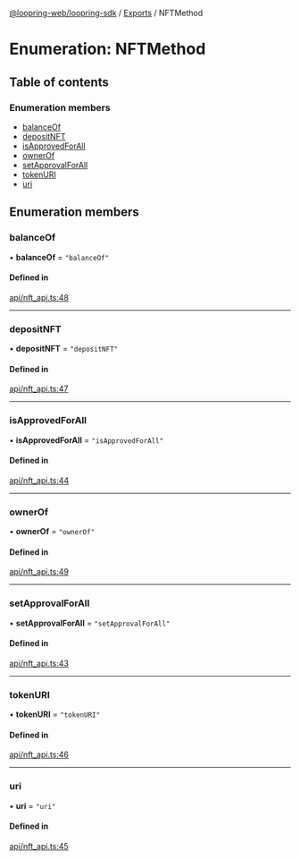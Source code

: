 [@loopring-web/loopring-sdk](../README.md) / [Exports](../modules.md) / NFTMethod

# Enumeration: NFTMethod

## Table of contents

### Enumeration members

- [balanceOf](NFTMethod.md#balanceof)
- [depositNFT](NFTMethod.md#depositnft)
- [isApprovedForAll](NFTMethod.md#isapprovedforall)
- [ownerOf](NFTMethod.md#ownerof)
- [setApprovalForAll](NFTMethod.md#setapprovalforall)
- [tokenURI](NFTMethod.md#tokenuri)
- [uri](NFTMethod.md#uri)

## Enumeration members

### balanceOf

• **balanceOf** = `"balanceOf"`

#### Defined in

[api/nft_api.ts:48](https://github.com/Loopring/loopring_sdk/blob/18accaa/src/api/nft_api.ts#L48)

___

### depositNFT

• **depositNFT** = `"depositNFT"`

#### Defined in

[api/nft_api.ts:47](https://github.com/Loopring/loopring_sdk/blob/18accaa/src/api/nft_api.ts#L47)

___

### isApprovedForAll

• **isApprovedForAll** = `"isApprovedForAll"`

#### Defined in

[api/nft_api.ts:44](https://github.com/Loopring/loopring_sdk/blob/18accaa/src/api/nft_api.ts#L44)

___

### ownerOf

• **ownerOf** = `"ownerOf"`

#### Defined in

[api/nft_api.ts:49](https://github.com/Loopring/loopring_sdk/blob/18accaa/src/api/nft_api.ts#L49)

___

### setApprovalForAll

• **setApprovalForAll** = `"setApprovalForAll"`

#### Defined in

[api/nft_api.ts:43](https://github.com/Loopring/loopring_sdk/blob/18accaa/src/api/nft_api.ts#L43)

___

### tokenURI

• **tokenURI** = `"tokenURI"`

#### Defined in

[api/nft_api.ts:46](https://github.com/Loopring/loopring_sdk/blob/18accaa/src/api/nft_api.ts#L46)

___

### uri

• **uri** = `"uri"`

#### Defined in

[api/nft_api.ts:45](https://github.com/Loopring/loopring_sdk/blob/18accaa/src/api/nft_api.ts#L45)
